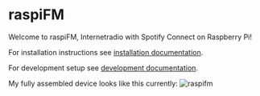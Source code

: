 # raspiFM
Welcome to raspiFM, Internetradio with Spotify Connect on Raspberry Pi!

For installation instructions see [installation documentation](/docs/Install.md).

For development setup see [development documentation](/docs/Development.md).

My fully assembled device looks like this currently:
![raspifm](https://i.imgur.com/xNKxNUx.png "raspiFM")